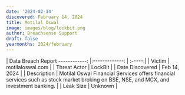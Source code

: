 ```yaml
---
date: '2024-02-14'
discovered: February 14, 2024
title: Motilal Oswal
image: images/blog/lockbit.png
author: Breachsense Support
draft: false
yearmonths: 2024/february
---
```



| Data Breach Report
------------:     |:-------------:    | :-----:|
| Victim      | motilaloswal.com      | 
| Threat Actor      | LockBit      | 
| Date Discovered      | Feb 14, 2024      | 
| Description      | Motilal Oswal Financial Services offers financial services such as stock market broking on BSE, NSE, and MCX, and investment banking.      | 
| Leak Size      | Unknown      | 

